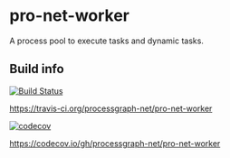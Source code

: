 # pro-net-worker

A process pool to execute tasks and dynamic tasks.

## Build info

[![Build Status](https://travis-ci.org/processgraph-net/pro-net-worker.svg?branch=master)](https://travis-ci.org/processgraph-net/pro-net-worker)

https://travis-ci.org/processgraph-net/pro-net-worker

[![codecov](https://codecov.io/gh/processgraph-net/pro-net-worker/branch/master/graph/badge.svg)](https://codecov.io/gh/processgraph-net/pro-net-worker)

https://codecov.io/gh/processgraph-net/pro-net-worker
